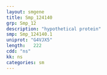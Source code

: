 ```yaml
---
layout: smgene
title: Smp_124140
grp: Smp_12
description: "hypothetical protein"
smp: Smp_124140.1
uniprot: "G4VJX5"
length:   222
cdd: "ns"
kk: ns
categories: sm
---
```

